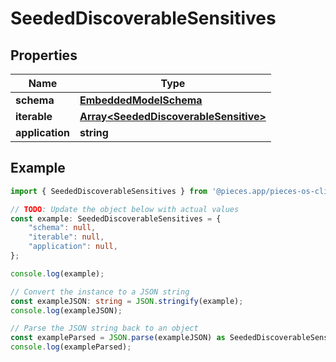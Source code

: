 
# SeededDiscoverableSensitives


## Properties

Name | Type
------------ | -------------
**schema** | [**EmbeddedModelSchema**](EmbeddedModelSchema)
**iterable** | [**Array&lt;SeededDiscoverableSensitive&gt;**](SeededDiscoverableSensitive)
**application** | **string**

## Example

```typescript
import { SeededDiscoverableSensitives } from '@pieces.app/pieces-os-client';

// TODO: Update the object below with actual values
const example: SeededDiscoverableSensitives = {
    "schema": null,
    "iterable": null,
    "application": null,
};

console.log(example);

// Convert the instance to a JSON string
const exampleJSON: string = JSON.stringify(example);
console.log(exampleJSON);

// Parse the JSON string back to an object
const exampleParsed = JSON.parse(exampleJSON) as SeededDiscoverableSensitives;
console.log(exampleParsed);
```


